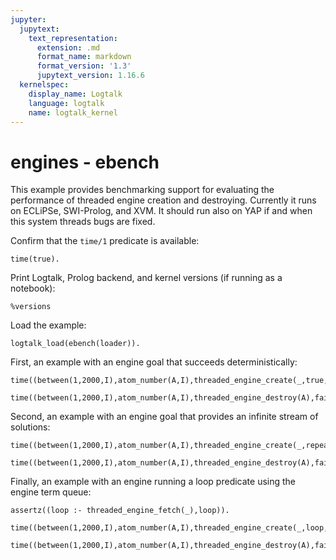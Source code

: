 ```yaml
---
jupyter:
  jupytext:
    text_representation:
      extension: .md
      format_name: markdown
      format_version: '1.3'
      jupytext_version: 1.16.6
  kernelspec:
    display_name: Logtalk
    language: logtalk
    name: logtalk_kernel
---
```


<!--
________________________________________________________________________

This file is part of Logtalk <https://logtalk.org/>  
SPDX-FileCopyrightText: 1998-2025 Paulo Moura <pmoura@logtalk.org>  
SPDX-License-Identifier: Apache-2.0

Licensed under the Apache License, Version 2.0 (the "License");
you may not use this file except in compliance with the License.
You may obtain a copy of the License at

    http://www.apache.org/licenses/LICENSE-2.0

Unless required by applicable law or agreed to in writing, software
distributed under the License is distributed on an "AS IS" BASIS,
WITHOUT WARRANTIES OR CONDITIONS OF ANY KIND, either express or implied.
See the License for the specific language governing permissions and
limitations under the License.
________________________________________________________________________
-->

# engines - ebench

This example provides benchmarking support for evaluating the performance
of threaded engine creation and destroying. Currently it runs on ECLiPSe,
SWI-Prolog, and XVM. It should run also on YAP if and when this system
threads bugs are fixed.

Confirm that the `time/1` predicate is available:

```logtalk
time(true).
```

Print Logtalk, Prolog backend, and kernel versions (if running as a notebook):

```logtalk
%versions
```

Load the example:

```logtalk
logtalk_load(ebench(loader)).
```

First, an example with an engine goal that succeeds deterministically:

```logtalk
time((between(1,2000,I),atom_number(A,I),threaded_engine_create(_,true,A),fail)).
```

```logtalk
time((between(1,2000,I),atom_number(A,I),threaded_engine_destroy(A),fail)).
```

Second, an example with an engine goal that provides an infinite stream of solutions:

```logtalk
time((between(1,2000,I),atom_number(A,I),threaded_engine_create(_,repeat,A),fail)).
```

```logtalk
time((between(1,2000,I),atom_number(A,I),threaded_engine_destroy(A),fail)).
```

Finally, an example with an engine running a loop predicate using the engine term queue:

```logtalk
assertz((loop :- threaded_engine_fetch(_),loop)).
```

```logtalk
time((between(1,2000,I),atom_number(A,I),threaded_engine_create(_,loop,A),fail)).
```

```logtalk
time((between(1,2000,I),atom_number(A,I),threaded_engine_destroy(A),fail)).
```
